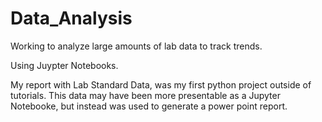 # Data_Analysis

Working to analyze large amounts of lab data to track trends. 

Using Juypter Notebooks.

My report with Lab Standard Data, was my first python project outside of tutorials. This data may have been more presentable as a Jupyter Notebooke, but instead was used to generate a power point report.
